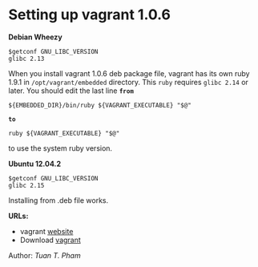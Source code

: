 Setting up vagrant 1.0.6
========================

**Debian Wheezy**

    $getconf GNU_LIBC_VERSION
    glibc 2.13

When you install vagrant 1.0.6 deb package file, vagrant has
its own ruby 1.9.1 in `/opt/vagrant/embedded` directory.  This
`ruby` requires `glibc 2.14` or later.  You should edit the last
line **`from`**

    ${EMBEDDED_DIR}/bin/ruby ${VAGRANT_EXECUTABLE} "$@"
**`to`**

    ruby ${VAGRANT_EXECUTABLE} "$@"
to use the system ruby version.

**Ubuntu 12.04.2**

    $getconf GNU_LIBC_VERSION
    glibc 2.15

Installing from .deb file works.

**URLs:**
* vagrant [website](http://www.vagrantup.com/)
* Download [vagrant](http://downloads.vagrantup.com/tags/v1.0.6)

Author: _Tuan T. Pham_